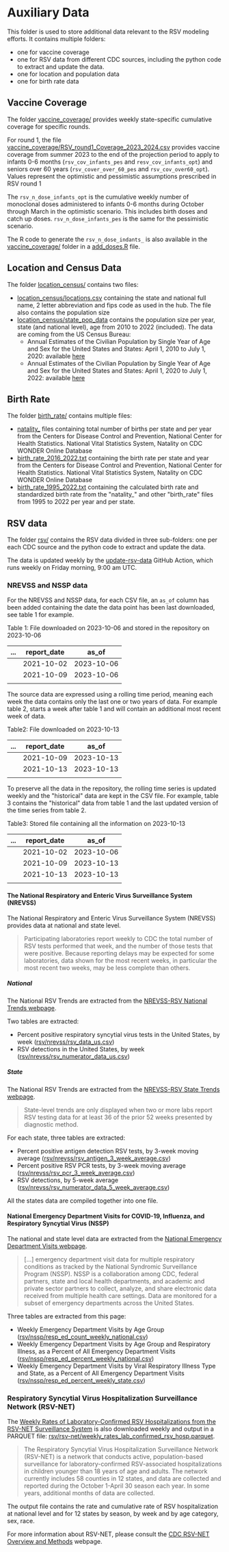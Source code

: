 # Auxiliary Data

This folder is used to store additional data relevant to the RSV modeling efforts. 
It contains multiple folders: 
  - one for vaccine coverage
  - one for RSV data from different CDC sources, including the python code to 
  extract and update the data. 
  - one for location and population data
  - one for birth rate data
  
## Vaccine Coverage

The folder [vaccine_coverage/](./vaccine_coverage/) provides weekly 
state-specific cumulative coverage for specific rounds.

For round 1, the file 
[vaccine_coverage/RSV_round1_Coverage_2023_2024.csv](./vaccine_coverage/RSV_round1_Coverage_2023_2024.csv) 
provides vaccine coverage from summer 2023 to the end of the projection period 
to apply to infants 0-6 months (`rsv_cov_infants_pes` and 
`resv_cov_infants_opt`) and seniors over 60 years (`rsv_cover_over_60_pes` and 
`rsv_cov_over60_opt`). Values represent the optimistic and pessimistic 
assumptions prescribed in 
RSV round 1

The `rsv_n_dose_infants_opt` is the cumulative weekly number of monoclonal 
doses administered to infants 0-6 months during October through March in the 
optimistic scenario. This includes birth doses and catch up doses. 
`rsv_n_dose_infants_pes` is the same for the pessimistic scenario.

The R code to generate the `rsv_n_dose_indants_` is also available in the 
 [vaccine_coverage/](./vaccine_coverage/) folder in a 
 [add_doses.R](./vaccine_coverage/add_doses.R) file.
  
## Location and Census Data

The folder [location_census/](./location_census/) contains two files:

- [location_census/locations.csv](./location_census/locations.csv) containing
  the state and national full name, 2 letter abbreviation and fips code as used 
  in the hub. The file also contains the population size
- [location_census/state_pop_data](./location_census/state_pop_data.csv) 
  contains the population size per year, state (and national level), age from
  2010 to 2022 (included). The data are coming from the US Census Bureau:
  - Annual Estimates of the Civilian Population by Single Year of Age and Sex 
  for the United States and States: April 1, 2010 to July 1,
  2020: available 
  [here](https://www.census.gov/programs-surveys/popest/technical-documentation/research/evaluation-estimates/2020-evaluation-estimates/2010s-state-detail.html)
  - Annual Estimates of the Civilian Population by Single Year of Age and Sex 
  for the United States and States: April 1, 2020 to July 1, 
  2022: available 
  [here](https://www.census.gov/data/datasets/time-series/demo/popest/2020s-state-detail.html)
  
## Birth Rate

The folder [birth_rate/](./birth_rate/) contains multiple files:

- [natality_](./birth_rate/) files containing total number of births per 
  state and per year from the Centers for Disease Control and Prevention, 
  National Center for Health Statistics. National Vital Statistics System, 
  Natality on CDC WONDER Online Database
- [birth_rate_2016_2022.txt](./birth_rate/birth_rate_2016_2022.txt) containing
  the birth rate per state and year from the Centers for Disease Control and 
  Prevention, National Center for Health Statistics. National Vital Statistics 
  System, Natality on CDC WONDER Online Database
- [birth_rate_1995_2022.txt](./birth_rate/birth_rate_2016_2022.txt) containing
   the calculated birth rate and standardized birth rate from the "natality_" 
   and other "birth_rate" files from 1995 to 2022 per year and per state.
  
  
## RSV data

The folder [rsv/](./rsv/) contains the RSV data divided in three sub-folders: 
one per each CDC source and the python code to extract and update the data.

The data is updated weekly by the 
[update-rsv-data](../.github/workflows/update-rsv-data.yaml) GitHub Action, 
which runs weekly on Friday morning, 9:00 am UTC.

### NREVSS and NSSP data

For the NREVSS and NSSP data, for each CSV file, an `as_of` column has been added 
containing the date the data point has been last downloaded, see table 1 for example.

Table 1: File downloaded on 2023-10-06 and stored in the repository on 2023-10-06

| ... | report_date |   as_of    |
|:---:|:-----------:|:----------:|
|     | 2021-10-02  | 2023-10-06 |
|     | 2021-10-09  | 2023-10-06 |
|     |             |            |

The source data are expressed using a rolling time period, meaning each week the
data contains only the last one or two years of data. For example table 2, starts
a week after table 1 and will contain an additional most recent week of data.

Table2: File downloaded on 2023-10-13

| ... | report_date |   as_of    |
|:---:|:-----------:|:----------:|
|     | 2021-10-09  | 2023-10-13 |
|     | 2021-10-13  | 2023-10-13 |
|     |             |            |

To preserve all the data in the repository, the rolling time series is 
updated weekly and the "historical" data are kept in the CSV file. For 
example, table 3 contains the "historical" data from table 1 and the 
last updated version of the time series from table 2.

Table3: Stored file containing all the information on 2023-10-13

| ... | report_date |   as_of    |
|:---:|:-----------:|:----------:|
|     | 2021-10-02  | 2023-10-06 |
|     | 2021-10-09  | 2023-10-13 |
|     | 2021-10-13  | 2023-10-13 |
|     |             |            |

#### The National Respiratory and Enteric Virus Surveillance System (NREVSS)

The National Respiratory and Enteric Virus Surveillance System (NREVSS) provides
data at national and state level.

> Participating laboratories report weekly to CDC the total number of RSV tests 
performed that week, and the number of those tests that were positive. Because 
reporting delays may be expected for some laboratories, data shown for the most 
recent weeks, in particular the most recent two weeks, may be less complete 
than others.

##### National

The National RSV Trends are extracted from the 
[NREVSS-RSV National Trends webpage](https://www.cdc.gov/surveillance/nrevss/rsv/natl-trend.html).

Two tables are extracted:

-  Percent positive respiratory syncytial virus tests in the United States, 
   by week ([rsv/nrevss/rsv_data_us.csv](./rsv/nrevss/rsv_data_us.csv))
-  RSV detections in the United States, by week 
   ([rsv/nrevss/rsv_numerator_data_us.csv](.rsv/nrevss/rsv_numerator_data_us.csv))

##### State

The National RSV Trends are extracted from the 
[NREVSS-RSV State Trends webpage](https://www.cdc.gov/surveillance/nrevss/rsv/state.html).

> State-level trends are only displayed when two or more labs report RSV testing data for at least 
36 of the prior 52 weeks presented by diagnostic method.

For each state, three tables are extracted:

- Percent positive antigen detection RSV tests, by 3-week moving average 
  ([rsv/nrevss/rsv_antigen_3_week_average.csv](./rsv/nrevss/rsv_antigen_3_week_average.csv))
- Percent positive RSV PCR tests, by 3-week moving average 
  ([rsv/nrevss/rsv_pcr_3_week_average.csv](./rsv/nrevss/rsv_pcr_3_week_average.csv))
- RSV detections, by 5-week average 
  ([rsv/nrevss/rsv_numerator_data_5_week_average.csv](./rsv/nrevss/rsv_numerator_data_5_week_average.csv))

All the states data are compiled together into one file.

#### National Emergency Department Visits for COVID-19, Influenza, and Respiratory Syncytial Virus (NSSP)

The national and state level data are extracted from the 
[National Emergency Department Visits webpage](https://www.cdc.gov/ncird/surveillance/respiratory-illnesses/index.html).

> [...] emergency department visit data for multiple respiratory conditions as tracked by the National 
Syndromic Surveillance Program (NSSP). NSSP is a collaboration among CDC, federal partners, state and 
local health departments, and academic and private sector partners to collect, analyze, and share 
electronic data received from multiple health care settings. Data are monitored for a subset of emergency 
departments across the United States. 

Three tables are extracted from this page:

- Weekly Emergency Department Visits by Age Group 
  ([rsv/nssp/resp_ed_count_weekly_national.csv](./rsv/nssp/resp_ed_count_weekly_national.csv))
- Weekly Emergency Department Visits by Age Group and 
  Respiratory Illness, as a Percent of All Emergency Department Visits
  ([rsv/nssp/resp_ed_percent_weekly_national.csv](./rsv/nssp/resp_ed_percent_weekly_national.csv))
- Weekly Emergency Department Visits by Viral Respiratory 
  Illness Type and State, as a Percent of All Emergency Department Visits
  ([rsv/nssp/resp_ed_percent_weekly_state.csv](./rsv/nssp/resp_ed_percent_weekly_state.csv))

### Respiratory Syncytial Virus Hospitalization Surveillance Network (RSV-NET)

The [Weekly Rates of Laboratory-Confirmed RSV Hospitalizations from the RSV-NET Surveillance System](https://data.cdc.gov/Public-Health-Surveillance/Weekly-Rates-of-Laboratory-Confirmed-RSV-Hospitali/29hc-w46k)
is also downloaded weekly and output in a PARQUET file: 
[rsv/rsv-net/weekly_rates_lab_confirmed_rsv_hosp.parquet](./rsv/rsv-net/weekly_rates_lab_confirmed_rsv_hosp.parquet).

> The Respiratory Syncytial Virus Hospitalization Surveillance Network (RSV-NET) is a network that 
conducts active, population-based surveillance for laboratory-confirmed RSV-associated hospitalizations 
in children younger than 18 years of age and adults. The network currently includes 58 counties in 12 states, 
and data are collected and reported during the October 1-April 30 season each year. In some years, additional 
months of data are collected.

The output file contains the rate and cumulative rate of RSV hospitalization at national level and for 12
states by season, by week and by age category, sex, race.

For more information about RSV-NET, please consult the 
[CDC RSV-NET Overview and Methods](https://www.cdc.gov/rsv/research/rsv-net/overview-methods.html) 
webpage. 
